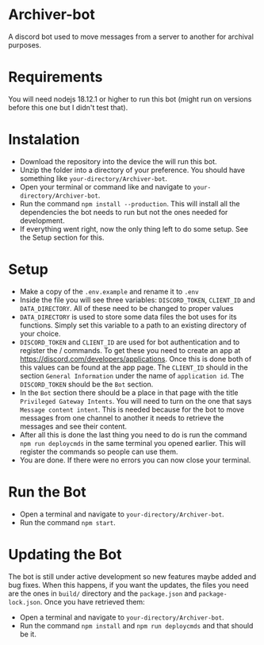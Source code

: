 # Archiver-bot
A discord bot used to move messages from a server to another for archival purposes.

# Requirements
You will need nodejs 18.12.1 or higher to run this bot (might run on versions before this one but I didn't test that).

# Instalation

- Download the repository into the device the will run this bot.
- Unzip the folder into a directory of your preference. You should have something like `your-directory/Archiver-bot`.
- Open your terminal or command like and navigate to `your-directory/Archiver-bot`.
- Run the command ```npm install --production```. This will install all the dependencies the bot needs to run but not the ones needed for development.
- If everything went right, now the only thing left to do some setup. See the Setup section for this.

# Setup

- Make a copy of the `.env.example` and rename it to `.env`
- Inside the file you will see three variables: `DISCORD_TOKEN`, `CLIENT_ID` and `DATA_DIRECTORY`. All of these need to be changed to proper values
- `DATA_DIRECTORY` is used to store some data files the bot uses for its functions. Simply set this variable to a path to an existing directory of your choice.
- `DISCORD_TOKEN` and `CLIENT_ID` are used for bot authentication and to register the / commands. To get these you need to create an app at https://discord.com/developers/applications. Once this is done both of this values can be found at the app page. The `CLIENT_ID` should in the section `General Information` under the name of `application id`. The `DISCORD_TOKEN` should be the `Bot` section.
- In the `Bot` section there should be a place in that page with the title `Privileged Gateway Intents`. You will need to turn on the one that says `Message content intent`. This is needed because for the bot to move messages from one channel to another it needs to retrieve the messages and see their content.
- After all this is done the last thing you need to do is run the command `npm run deploycmds` in the same terminal you opened earlier. This will register the commands so people can use them.
- You are done. If there were no errors you can now close your terminal.

# Run the Bot
- Open a terminal and navigate to `your-directory/Archiver-bot`.
- Run the command `npm start`.

# Updating the Bot
The bot is still under active development so new features maybe added and bug fixes. When this happens, if you want the updates, the files you need are the ones in `build/` directory and the `package.json` and `package-lock.json`. Once you have retrieved them:

- Open a terminal and navigate to `your-directory/Archiver-bot`.
- Run the command `npm install` and `npm run deploycmds` and that should be it.